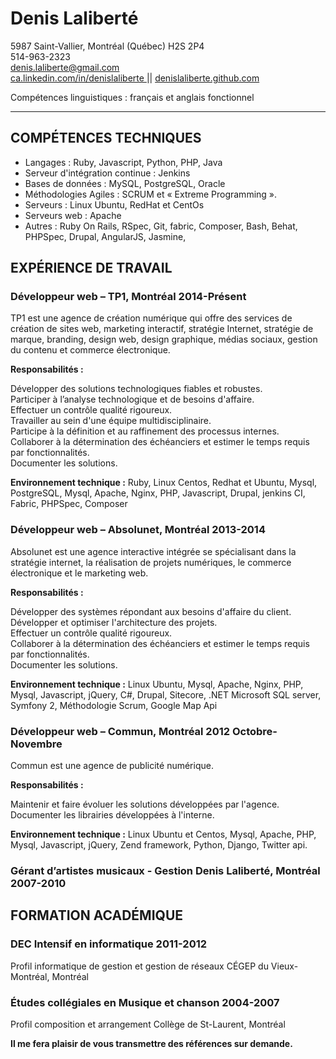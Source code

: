 Denis Laliberté
============

5987 Saint-Vallier, Montréal (Québec) H2S 2P4 <br/>
514-963-2323 <br/>
denis.laliberte@gmail.com <br/>
[ ca.linkedin.com/in/denislaliberte ](http://ca.linkedin.com/in/denislaliberte) ||
[ denislaliberte.github.com ](http://denislaliberte.github.com)

Compétences linguistiques : français et anglais fonctionnel

---

COMPÉTENCES TECHNIQUES
-------------------------------------------

- Langages : Ruby, Javascript, Python, PHP,  Java
- Serveur d'intégration continue : Jenkins
- Bases de données : MySQL, PostgreSQL, Oracle
- Méthodologies Agiles : SCRUM et « Extreme Programming ».
- Serveurs : Linux Ubuntu, RedHat et CentOs 
- Serveurs web : Apache
- Autres : Ruby On Rails, RSpec, Git, fabric, Composer, Bash, Behat, PHPSpec, Drupal, AngularJS, Jasmine, 

EXPÉRIENCE DE TRAVAIL
-------------------------------------

### Développeur web – TP1, Montréal	2014-Présent

TP1 est une agence de création numérique qui offre des services de création de sites web, marketing interactif, stratégie Internet, stratégie de marque, branding, design web, design graphique, médias sociaux, gestion du contenu et commerce électronique.

**Responsabilités :**

Développer des solutions technologiques fiables et robustes. <br/>
Participer à l’analyse technologique et de besoins d'affaire. <br/>
Effectuer un contrôle qualité rigoureux. <br/>
Travailler au sein d'une équipe multidisciplinaire. <br/>
Participe à la définition et au raffinement des processus internes. <br/>
Collaborer à la détermination des échéanciers et estimer le temps requis par fonctionnalités. <br/>
Documenter les solutions. <br/>

**Environnement technique :** Ruby, Linux Centos, Redhat et Ubuntu, Mysql, PostgreSQL, Mysql,  Apache, Nginx, PHP,  Javascript,  Drupal, jenkins CI, Fabric, PHPSpec, Composer 

### Développeur web – Absolunet, Montréal	2013-2014

Absolunet est une agence interactive intégrée se spécialisant dans la stratégie internet, la réalisation de projets numériques, le commerce électronique et le marketing web.

**Responsabilités :**

Développer des systèmes répondant aux besoins d'affaire du client. <br/>
Développer et optimiser l'architecture des projets. <br/>
Effectuer un contrôle qualité rigoureux. <br/>
Collaborer à la détermination des échéanciers et estimer le temps requis par fonctionnalités. <br/>
Documenter les solutions. <br/>

**Environnement technique :** Linux Ubuntu, Mysql,  Apache, Nginx, PHP, Mysql, Javascript, jQuery, C#, Drupal, Sitecore,  .NET  Microsoft SQL server, Symfony 2, Méthodologie Scrum, Google Map Api

### Développeur web – Commun, Montréal	2012 Octobre-Novembre

Commun est une agence de publicité numérique.

**Responsabilités :**

Maintenir et faire évoluer les solutions développées par l'agence. <br/>
Documenter les librairies développées à l'interne. <br/>

**Environnement technique :** Linux Ubuntu et Centos, Mysql,  Apache, PHP, Mysql, Javascript, jQuery, Zend framework, Python, Django, Twitter api.

### Gérant d’artistes musicaux - Gestion Denis Laliberté, Montréal	2007-2010

FORMATION ACADÉMIQUE 
--------------------------------------

### DEC Intensif en informatique	2011-2012
Profil informatique de gestion et gestion de réseaux
CÉGEP du Vieux-Montréal, Montréal

### Études collégiales en Musique et chanson 	2004-2007
Profil composition et arrangement
Collège de St-Laurent, Montréal

**Il me fera plaisir de vous transmettre des références sur demande.**